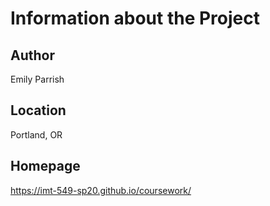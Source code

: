 # Information about the Project

## Author

Emily Parrish

## Location

Portland, OR

## Homepage

https://imt-549-sp20.github.io/coursework/